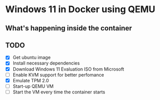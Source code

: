 # Windows 11 in Docker using QEMU  

## What's happening inside the container

## TODO  

- [x] Get ubuntu image  
- [x] Install necessary dependencies  
- [x] Download Windows 11 Evaluation ISO from Microsoft
- [ ] Enable KVM support for better perfomance
- [x] Emulate TPM 2.0  
- [ ] Start-up QEMU VM  
- [ ] Start the VM every time the container starts  
